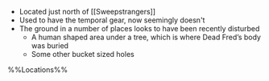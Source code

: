 -   Located just north of [[Sweepstrangers]] 
-   Used to have the temporal gear, now seemingly doesn't
-   The ground in a number of places looks to have been recently disturbed
	-   A human shaped area under a tree, which is where Dead Fred’s body was buried
	-   Some other bucket sized holes

%%Locations%%